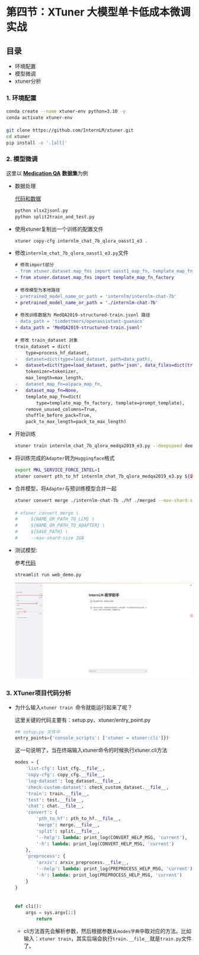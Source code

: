 # 第四节：XTuner 大模型单卡低成本微调实战



## 目录

- 环境配置
- 模型微调
- xtuner分析



### 1. 环境配置

```bash
conda create --name xtuner-env python=3.10 -y
conda activate xtuner-env

git clone https://github.com/InternLM/xtuner.git
cd xtuner
pip install -e '.[all]'
```



### 2. 模型微调

这里以 **[Medication QA](https://github.com/abachaa/Medication_QA_MedInfo2019)** **数据集**为例

- 数据处理

  [代码和数据](https://github.com/InternLM/tutorial/tree/main/xtuner)

  ```bash
  python xlsx2jsonl.py
  python split2train_and_test.py
  ```

- 使用xtuner复制出一个训练的配置文件

  ```bash
  xtuner copy-cfg internlm_chat_7b_qlora_oasst1_e3 .
  ```

- 修改`internlm_chat_7b_qlora_oasst1_e3.py`文件

  ```diff
  # 修改import部分
  - from xtuner.dataset.map_fns import oasst1_map_fn, template_map_fn_factory
  + from xtuner.dataset.map_fns import template_map_fn_factory
  
  # 修改模型为本地路径
  - pretrained_model_name_or_path = 'internlm/internlm-chat-7b'
  + pretrained_model_name_or_path = './internlm-chat-7b'
  
  # 修改训练数据为 MedQA2019-structured-train.jsonl 路径
  - data_path = 'timdettmers/openassistant-guanaco'
  + data_path = 'MedQA2019-structured-train.jsonl'
  
  # 修改 train_dataset 对象
  train_dataset = dict(
      type=process_hf_dataset,
  -   dataset=dict(type=load_dataset, path=data_path),
  +   dataset=dict(type=load_dataset, path='json', data_files=dict(train=data_path)),
      tokenizer=tokenizer,
      max_length=max_length,
  -   dataset_map_fn=alpaca_map_fn,
  +   dataset_map_fn=None,
      template_map_fn=dict(
          type=template_map_fn_factory, template=prompt_template),
      remove_unused_columns=True,
      shuffle_before_pack=True,
      pack_to_max_length=pack_to_max_length)
  ```

- 开始训练

  ```bash
  xtuner train internlm_chat_7b_qlora_medqa2019_e3.py --deepspeed deepspeed_zero2
  ```

- 将训练完成的`Adapter`转为`Huggingface`格式

  ```bash
  export MKL_SERVICE_FORCE_INTEL=1
  xtuner convert pth_to_hf internlm_chat_7b_qlora_medqa2019_e3.py ${训练保存的模型路径} ${转换要保存的路径}
  ```

- 合并模型，将`Adapter`与预训练模型合并一起

  ```bash
  xtuner convert merge ./internlm-chat-7b ./hf ./merged --max-shard-size 2GB
  
  # xtuner convert merge \
  #     ${NAME_OR_PATH_TO_LLM} \
  #     ${NAME_OR_PATH_TO_ADAPTER} \
  #     ${SAVE_PATH} \
  #     --max-shard-size 2GB
  ```

- 测试模型: 

  参考[代码](https://github.com/GitEasonXu/Internlm-chat-medical-7b/blob/main/web_demo.py)

  ```bash
  streamlit run web_demo.py
  ```

  ![医学助手](images/医学助手.png)



### 3. XTuner项目代码分析

- 为什么输入`xtuner train `命令就能运行起来了呢？

  这里关键的代码主要有：setup.py、xtuner/entry_point.py

  ```python
  ## setup.py 文件中
  entry_points={'console_scripts': ['xtuner = xtuner:cli']})
  ```

  这一句说明了，当在终端输入xtuner命令的时候执行xtuner.cli方法

  ```python
  modes = {
      'list-cfg': list_cfg.__file__,
      'copy-cfg': copy_cfg.__file__,
      'log-dataset': log_dataset.__file__,
      'check-custom-dataset': check_custom_dataset.__file__,
      'train': train.__file__,
      'test': test.__file__,
      'chat': chat.__file__,
      'convert': {
          'pth_to_hf': pth_to_hf.__file__,
          'merge': merge.__file__,
          'split': split.__file__,
          '--help': lambda: print_log(CONVERT_HELP_MSG, 'current'),
          '-h': lambda: print_log(CONVERT_HELP_MSG, 'current')
      },
      'preprocess': {
          'arxiv': arxiv_preprocess.__file__,
          '--help': lambda: print_log(PREPROCESS_HELP_MSG, 'current'),
          '-h': lambda: print_log(PREPROCESS_HELP_MSG, 'current')
      }
  }
  
  
  def cli():
      args = sys.argv[1:]
          return
  ```

  - cli方法首先会解析参数，然后根据参数从`modes字典`中取对应的方法。比如输入：`xtuner train`，其实后端会执行`train.__file__`就是`train.py`文件了。

  